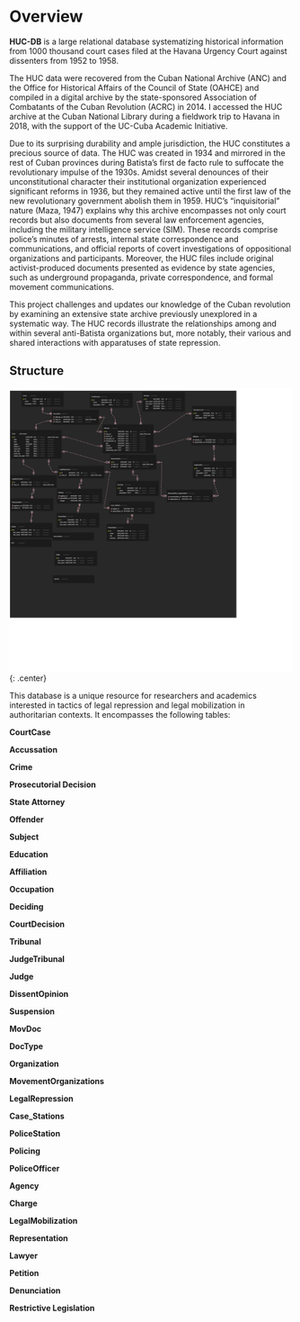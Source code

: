 # Overview

**HUC-DB** is a large relational database systematizing historical information from 1000 thousand court cases filed at the Havana Urgency Court against dissenters from 1952 to 1958. 

The HUC data were recovered from the Cuban National Archive (ANC) and the Office for Historical Affairs of the Council of State (OAHCE) and compiled in a digital archive by the state-sponsored Association of Combatants of the Cuban Revolution (ACRC) in 2014. I accessed the HUC archive at the Cuban National Library during a fieldwork trip to Havana in 2018, with the support of the UC-Cuba Academic Initiative. 

Due to its surprising durability and ample jurisdiction, the HUC constitutes a precious source of data. The HUC was created in 1934 and mirrored in the rest of Cuban provinces during Batista’s first de facto rule to suffocate the revolutionary impulse of the 1930s. Amidst several denounces of their unconstitutional character their institutional organization experienced significant reforms in 1936, but they remained active until the first law of the new revolutionary government abolish them in 1959. HUC’s “inquisitorial” nature (Maza, 1947) explains why this archive encompasses not only court records but also documents from several law enforcement agencies, including the military intelligence service (SIM). These records comprise police’s minutes of arrests, internal state correspondence and communications, and official reports of covert investigations of oppositional organizations and participants. Moreover, the HUC files include original activist-produced documents presented as evidence by state agencies, such as underground propaganda, private correspondence, and formal movement communications. 

This project challenges and updates our knowledge of the Cuban revolution by examining an extensive state archive previously unexplored in a systematic way. The HUC records illustrate the relationships among and within several anti-Batista organizations but, more notably, their various and shared interactions with apparatuses of state repression.

## Structure

![image](img/diagram.png){: .center}

This database is a unique resource for researchers and academics interested in tactics of legal repression and legal mobilization in authoritarian contexts. It encompasses the following tables:

**CourtCase**

  **Accussation**
  
  **Crime**
  
  **Prosecutorial Decision**
  
  **State Attorney**


**Offender**

  **Subject**

  **Education**
  
  **Affiliation**
  
  **Occupation**
  
 
**Deciding**  

  **CourtDecision**
  
  **Tribunal**
  
  **JudgeTribunal**
  
  **Judge**
  
  **DissentOpinion**
  
  **Suspension**


**MovDoc**

  **DocType**
  
  **Organization**
  
  **MovementOrganizations**


**LegalRepression**

  **Case_Stations**

  **PoliceStation**

  **Policing**
  
   **PoliceOfficer**
   
   **Agency**
   
   **Charge**
  

**LegalMobilization**

   **Representation**
   
   **Lawyer**
   
   **Petition**
   
   **Denunciation**
   
   
**Restrictive Legislation**
   


